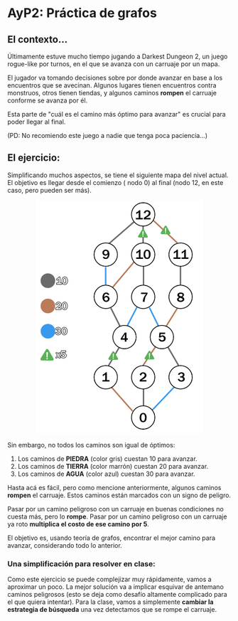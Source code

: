 # AyP2: Práctica de grafos

## El contexto...

Últimamente estuve mucho tiempo jugando a Darkest Dungeon 2, un juego rogue-like por turnos, en el que se avanza con un
carruaje por un mapa.

El jugador va tomando decisiones sobre por donde avanzar en base a los encuentros que se avecinan. Algunos lugares
tienen encuentros contra monstruos, otros tienen tiendas, y algunos caminos **rompen** el carruaje conforme se avanza
por él.

Esta parte de "cuál es el camino más óptimo para avanzar" es crucial para poder llegar al final.

(PD: No recomiendo este juego a nadie que tenga poca paciencia...)

## El ejercicio:

Simplificando muchos aspectos, se tiene el siguiente mapa del nivel actual. El objetivo es llegar desde el comienzo (
nodo 0) al final (nodo 12, en este caso, pero pueden ser más).

<p align="center">
  <img width="75%" height="75%" src="images/Mapa.png" alt="Mapa">
</p>

Sin embargo, no todos los caminos son igual de óptimos:

1. Los caminos de **PIEDRA** (color gris) cuestan 10 para avanzar.
2. Los caminos de **TIERRA** (color marrón) cuestan 20 para avanzar.
3. Los caminos de **AGUA** (color azul) cuestan 30 para avanzar.

Hasta acá es fácil, pero como mencione anteriormente, algunos caminos **rompen** el carruaje. Estos caminos están
marcados con un signo de peligro.

Pasar por un camino peligroso con un carruaje en buenas condiciones no cuesta más, pero lo **rompe**. Pasar por un
camino peligroso con un carruaje ya roto **multiplica el costo de ese camino por 5**.

El objetivo es, usando teoría de grafos, encontrar el mejor camino para avanzar, considerando todo lo anterior.

### Una simplificación para resolver en clase:

Como este ejercicio se puede complejizar muy rápidamente, vamos a aproximar un poco. La mejor solución va a implicar
esquivar de antemano caminos peligrosos (esto se deja como desafío altamente complicado para el que quiera intentar).
Para la clase, vamos a simplemente **cambiar la estrategia de búsqueda** una vez detectamos que se rompe el carruaje.